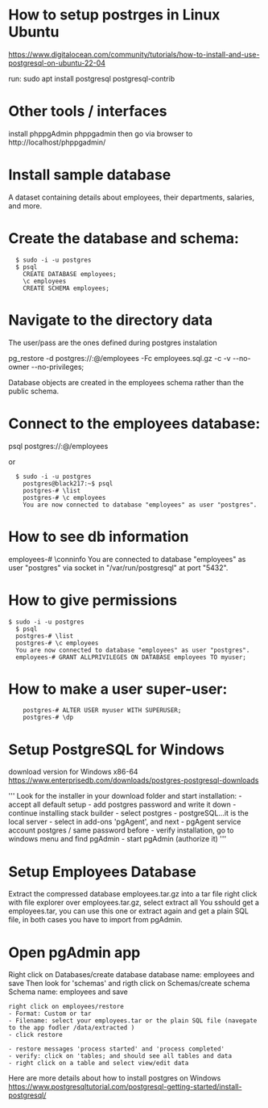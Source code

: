 # How to setup postrges in Linux Ubuntu 
https://www.digitalocean.com/community/tutorials/how-to-install-and-use-postgresql-on-ubuntu-22-04

run: sudo apt install postgresql postgresql-contrib

# Other tools / interfaces
install phppgAdmin
phppgadmin then go via browser to http://localhost/phppgadmin/ 

# Install sample database 
A dataset containing details about employees, their departments, salaries, and more.

# Create the database and schema:
```
  $ sudo -i -u postgres
  $ psql
    CREATE DATABASE employees;
    \c employees
    CREATE SCHEMA employees;
```

# Navigate to the directory data
The user/pass are the ones defined during postgres instalation

pg_restore -d postgres://<user>:<password>@<hostname>/employees -Fc employees.sql.gz -c -v --no-owner --no-privileges; 

Database objects are created in the employees schema rather than the public schema.

# Connect to the employees database:

psql postgres://<user>:<password>@<hostname>/employees

or 
```
  $ sudo -i -u postgres
    postgres@black217:~$ psql
    postgres-# \list
    postgres-# \c employees 
    You are now connected to database "employees" as user "postgres".
```
# How to see db information
employees-# \conninfo
You are connected to database "employees" as user "postgres" via socket in "/var/run/postgresql" at port "5432".

# How to give permissions
  ```
  $ sudo -i -u postgres
    $ psql
    postgres-# \list
    postgres-# \c employees 
    You are now connected to database "employees" as user "postgres".
    employees-# GRANT ALLPRIVILEGES ON DATABASE employees TO myuser;
  ```

# How to make a user super-user:
```
    postgres-# ALTER USER myuser WITH SUPERUSER;
    postgres-# \dp
```

# Setup PostgreSQL for Windows

download version for Windows x86-64
https://www.enterprisedb.com/downloads/postgres-postgresql-downloads

'''
Look for the installer in your download folder and start installation:
    - accept all default setup
    - add postgres password and write it down
    - continue installing stack builder
    - select postgres
    - postgreSQL...it is the local server
    - select in add-ons 'pgAgent', and next
        - pgAgent service account postgres / same password before 
        -  verify installation, go to windows menu and find pgAdmin 
    -  start pgAdmin (authorize it)
'''

# Setup Employees Database
Extract the compressed database employees.tar.gz into a tar file
right click with file explorer over employees.tar.gz, select extract all 
You sshould get a employees.tar, you can use this one or extract again and 
get a plain SQL file, in both cases you have to import from pgAdmin.

# Open pgAdmin app
Right click on Databases/create database 
database name: employees and save
Then look for 'schemas' and rigth click on Schemas/create schema
Schema name: employees and save

```
right click on employees/restore
- Format: Custom or tar
- Filename: select your employees.tar or the plain SQL file (navegate to the app fodler /data/extracted )
- click restore

- restore messages 'process started' and 'process completed'
- verify: click on 'tables; and should see all tables and data
- right click on a table and select view/edit data
```

Here are more details about how to install postgres on Windows
https://www.postgresqltutorial.com/postgresql-getting-started/install-postgresql/
